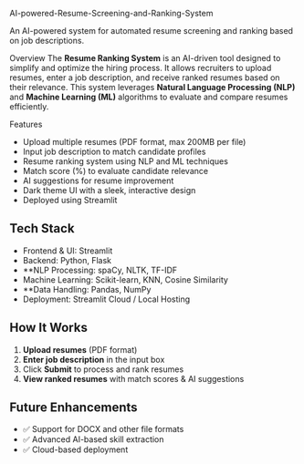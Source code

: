 AI-powered-Resume-Screening-and-Ranking-System

An AI-powered system for automated resume screening and ranking based on job descriptions.

Overview
The **Resume Ranking System** is an AI-driven tool designed to simplify and optimize the hiring process. It allows recruiters to upload resumes, enter a job description, and receive ranked resumes based on their relevance. This system leverages **Natural Language Processing (NLP)** and **Machine Learning (ML)** algorithms to evaluate and compare resumes efficiently.

Features
- Upload multiple resumes (PDF format, max 200MB per file)
- Input job description to match candidate profiles
- Resume ranking system using NLP and ML techniques
- Match score (%) to evaluate candidate relevance
- AI suggestions for resume improvement
- Dark theme UI with a sleek, interactive design
- Deployed using Streamlit

## Tech Stack
- Frontend & UI: Streamlit
- Backend: Python, Flask
- **NLP Processing: spaCy, NLTK, TF-IDF
- Machine Learning: Scikit-learn, KNN, Cosine Similarity
- **Data Handling: Pandas, NumPy
- Deployment: Streamlit Cloud / Local Hosting

##  How It Works
1. **Upload resumes** (PDF format)
2. **Enter job description** in the input box
3. Click **Submit** to process and rank resumes
4. **View ranked resumes** with match scores & AI suggestions

## Future Enhancements
- ✅ Support for DOCX and other file formats
- ✅ Advanced AI-based skill extraction
- ✅ Cloud-based deployment

